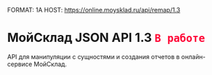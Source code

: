 FORMAT: 1A
HOST: https://online.moysklad.ru/api/remap/1.3


# МойСклад JSON API 1.3 <code style="font-size:24px;color:#ff0037;">В работе</code>
API для манипуляции с сущностями и создания отчетов в онлайн-сервисе МойСклад.
